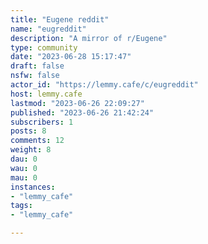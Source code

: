```yaml
---
title: "Eugene reddit" 
name: "eugreddit"
description: "A mirror of r/Eugene"
type: community
date: "2023-06-28 15:17:47"
draft: false
nsfw: false
actor_id: "https://lemmy.cafe/c/eugreddit"
host: lemmy.cafe
lastmod: "2023-06-26 22:09:27"
published: "2023-06-26 21:42:24"
subscribers: 1
posts: 8
comments: 12
weight: 8
dau: 0
wau: 0
mau: 0
instances:
- "lemmy_cafe"
tags: 
- "lemmy_cafe"

---
```


